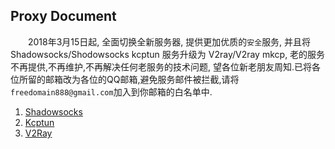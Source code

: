 
## Proxy Document

&emsp;&emsp;2018年3月15日起, 全面切换全新服务器, 提供更加优质的`安全`服务, 并且将 Shadowsocks/Shodowsocks kcptun 服务升级为 V2ray/V2ray mkcp, 老的服务不再提供,不再维护,不再解决任何老服务的技术问题, 望各位新老朋友周知.已将各位所留的邮箱改为各位的QQ邮箱,避免服务邮件被拦截,请将`freedomain888@gmail.com`加入到你邮箱的白名单中.

1. [Shadowsocks](https://github.com/shadowsocks)
2. [Kcptun](https://github.com/xtaci/kcptun)
3. [V2Ray](https://github.com/v2ray)

